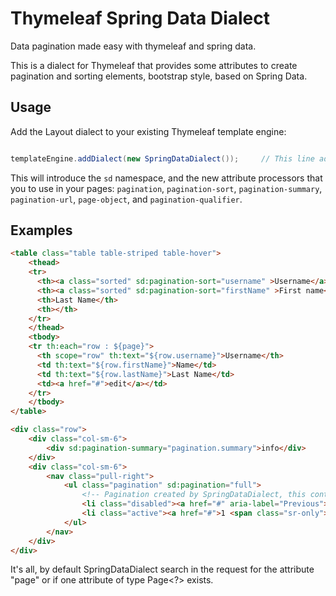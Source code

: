 # Thymeleaf Spring Data Dialect
Data pagination made easy with thymeleaf and spring data.

This is a dialect for Thymeleaf that provides some attributes to create pagination and sorting elements, bootstrap style, based on Spring Data.

Usage
-----

Add the Layout dialect to your existing Thymeleaf template engine:

```java

templateEngine.addDialect(new SpringDataDialect());		// This line adds the dialect to Thymeleaf
```

This will introduce the `sd` namespace, and the new attribute processors that
you to use in your pages: `pagination`, `pagination-sort`, `pagination-summary`,
`pagination-url`, `page-object`, and `pagination-qualifier`.

Examples
--------
```html
<table class="table table-striped table-hover">
	<thead>
	<tr>
	  <th><a class="sorted" sd:pagination-sort="username" >Username</a></th>
	  <th><a class="sorted" sd:pagination-sort="firstName" >First name</a></th>
	  <th>Last Name</th>
	  <th></th>
	</tr>
	</thead>
	<tbody>
	<tr th:each="row : ${page}">
	  <th scope="row" th:text="${row.username}">Username</th>
	  <td th:text="${row.firstName}">Name</td>
	  <td th:text="${row.lastName}">Last Name</td>
	  <td><a href="#">edit</a></td>
	</tr>
	</tbody>
</table>

<div class="row">
    <div class="col-sm-6">
    	<div sd:pagination-summary="pagination.summary">info</div>
    </div>
    <div class="col-sm-6">
    	<nav class="pull-right">
			<ul class="pagination" sd:pagination="full">
				<!-- Pagination created by SpringDataDialect, this content is just for mockup -->
				<li class="disabled"><a href="#" aria-label="Previous"><span aria-hidden="true">&laquo;</span></a></li>
			   	<li class="active"><a href="#">1 <span class="sr-only">(current)</span></a></li>
			</ul>
		</nav>
    </div>
</div>
```    

It's all, by default SpringDataDialect search in the request for the attribute "page" or if one attribute of type Page<?> exists.
